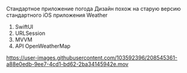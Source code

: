 Стандартное приложение погода
Дизайн похож на старую версию стандартного iOS приложения Weather

1. SwiftUI
2. URLSession
3. MVVM 
4. API OpenWeatherMap 

https://user-images.githubusercontent.com/103592396/208545361-a88e0edb-9ee7-4cd1-bd62-2ba34145942e.mov

